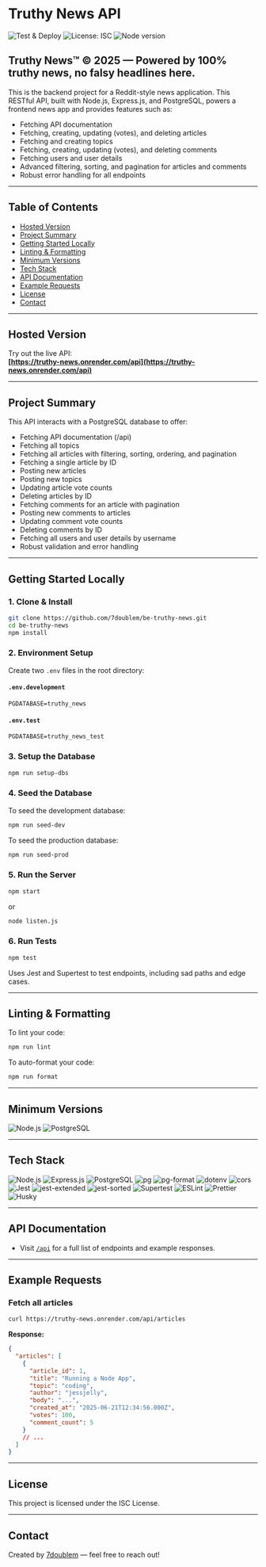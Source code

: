 # Truthy News API

![Test & Deploy](https://github.com/7doublem/be-truthy-news/actions/workflows/test-and-deploy.yml/badge.svg)
![License: ISC](https://img.shields.io/badge/License-ISC-blue.svg)
![Node version](https://img.shields.io/badge/node-%3E=23-brightgreen)

## Truthy News™ © 2025 — Powered by 100% truthy news, no falsy headlines here.

This is the backend project for a Reddit-style news application. This RESTful API, built with Node.js, Express.js, and PostgreSQL, powers a frontend news app and provides features such as:

- Fetching API documentation
- Fetching, creating, updating (votes), and deleting articles
- Fetching and creating topics
- Fetching, creating, updating (votes), and deleting comments
- Fetching users and user details
- Advanced filtering, sorting, and pagination for articles and comments
- Robust error handling for all endpoints

---

## Table of Contents

- [Hosted Version](#hosted-version)
- [Project Summary](#project-summary)
- [Getting Started Locally](#getting-started-locally)
- [Linting & Formatting](#linting--formatting)
- [Minimum Versions](#minimum-versions)
- [Tech Stack](#tech-stack)
- [API Documentation](#api-documentation)
- [Example Requests](#example-requests)
- [License](#license)
- [Contact](#contact)

---

## Hosted Version

Try out the live API:  
**[https://truthy-news.onrender.com/api](https://truthy-news.onrender.com/api)**

---

## Project Summary

This API interacts with a PostgreSQL database to offer:

- Fetching API documentation (/api)
- Fetching all topics
- Fetching all articles with filtering, sorting, ordering, and pagination
- Fetching a single article by ID
- Posting new articles
- Posting new topics
- Updating article vote counts
- Deleting articles by ID
- Fetching comments for an article with pagination
- Posting new comments to articles
- Updating comment vote counts
- Deleting comments by ID
- Fetching all users and user details by username
- Robust validation and error handling

---

## Getting Started Locally

### 1. Clone & Install

```bash
git clone https://github.com/7doublem/be-truthy-news.git
cd be-truthy-news
npm install
```

### 2. Environment Setup

Create two `.env` files in the root directory:

#### `.env.development`

```
PGDATABASE=truthy_news
```

#### `.env.test`

```
PGDATABASE=truthy_news_test
```

### 3. Setup the Database

```bash
npm run setup-dbs
```

### 4. Seed the Database

To seed the development database:

```bash
npm run seed-dev
```

To seed the production database:

```bash
npm run seed-prod
```

### 5. Run the Server

```bash
npm start
```

or

```bash
node listen.js
```

### 6. Run Tests

```bash
npm test
```

Uses Jest and Supertest to test endpoints, including sad paths and edge cases.

---

## Linting & Formatting

To lint your code:

```bash
npm run lint
```

To auto-format your code:

```bash
npm run format
```

---

## Minimum Versions

<p>
  <img src="https://img.shields.io/badge/node-%3E=23-brightgreen?logo=node.js&logoColor=white" alt="Node.js" />
  <img src="https://img.shields.io/badge/postgresql-%3E=14-blue?logo=postgresql&logoColor=white" alt="PostgreSQL" />
</p>

---

## Tech Stack

<p>
  <img src="https://img.shields.io/badge/Node.js-339933?logo=node.js&logoColor=white&style=for-the-badge" alt="Node.js" />
  <img src="https://img.shields.io/badge/Express.js-000000?logo=express&logoColor=white&style=for-the-badge" alt="Express.js" />
  <img src="https://img.shields.io/badge/PostgreSQL-4169E1?logo=postgresql&logoColor=white&style=for-the-badge" alt="PostgreSQL" />
  <img src="https://img.shields.io/badge/pg-4169E1?style=for-the-badge" alt="pg" />
  <img src="https://img.shields.io/badge/pg--format-008bb9?style=for-the-badge" alt="pg-format" />
  <img src="https://img.shields.io/badge/dotenv-8DD6F9?logo=dotenv&logoColor=white&style=for-the-badge" alt="dotenv" />
  <img src="https://img.shields.io/badge/cors-003366?style=for-the-badge" alt="cors" />
  <img src="https://img.shields.io/badge/Jest-C21325?logo=jest&logoColor=white&style=for-the-badge" alt="Jest" />
  <img src="https://img.shields.io/badge/jest--extended-2b2b2b?style=for-the-badge" alt="jest-extended" />
  <img src="https://img.shields.io/badge/jest--sorted-2b2b2b?style=for-the-badge" alt="jest-sorted" />
  <img src="https://img.shields.io/badge/Supertest-333333?style=for-the-badge" alt="Supertest" />
  <img src="https://img.shields.io/badge/ESLint-4B32C3?logo=eslint&logoColor=white&style=for-the-badge" alt="ESLint" />
  <img src="https://img.shields.io/badge/Prettier-F7B93E?logo=prettier&logoColor=white&style=for-the-badge" alt="Prettier" />
  <img src="https://img.shields.io/badge/Husky-7C3AED?style=for-the-badge" alt="Husky" />
</p>

---

## API Documentation

- Visit [`/api`](https://truthy-news.onrender.com/api) for a full list of endpoints and example responses.

---

## Example Requests

### Fetch all articles

```bash
curl https://truthy-news.onrender.com/api/articles
```

**Response:**

```json
{
  "articles": [
    {
      "article_id": 1,
      "title": "Running a Node App",
      "topic": "coding",
      "author": "jessjelly",
      "body": "...",
      "created_at": "2025-06-21T12:34:56.000Z",
      "votes": 100,
      "comment_count": 5
    }
    // ...
  ]
}
```

---

## License

This project is licensed under the ISC License.

---

## Contact

Created by [7doublem](https://github.com/7doublem) — feel free to reach out!
